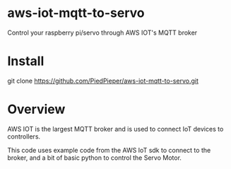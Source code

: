 # aws-iot-mqtt-to-servo
Control your raspberry pi/servo through AWS IOT's MQTT broker

# Install
git clone https://github.com/PiedPieper/aws-iot-mqtt-to-servo.git


# Overview

AWS IOT is the largest MQTT broker and is used to connect IoT devices to controllers.

This code uses example code from the AWS IoT sdk to connect to the broker, and a bit
of basic python to control the Servo Motor.


